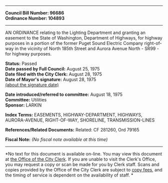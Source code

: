 * * * * *  
  
**Council Bill Number: [](#h0)[](#h2)96686**   
**Ordinance Number: 104893**  
  
* * * * *  
  
AN ORDINANCE relating to the Lighting Department and granting an easement to the State of Washington, Department of Highways, for highway purposes in a portion of the former Puget Sound Electric Company right-of-way in the vicinity of North 185th Street and Aurora Avenue North - SR99 - for highway purposes.  
  
**Status:** Passed   
**Date passed by Full Council:** August 25, 1975   
**Date filed with the City Clerk:** August 28, 1975   
**Date of Mayor's signature:** August 28, 1975   
[(about the signature date)](/~public/approvaldate.htm)   
  
  
**Date introduced/referred to committee:** August 18, 1975   
**Committee:** Utilities   
**Sponsor:** LARKIN   
  
**Index Terms:** EASEMENTS, HIGHWAY-DEPARTMENT, HIGHWAYS, AURORA-AVENUE, RIGHT-OF-WAY, SHORELINE, TRANSMISSION-LINES  
  
**References/Related Documents:** Related: CF 281260, Ord 79165  
  
**Fiscal Note:** *(No fiscal note available at this time)*  
  
* * * * *  
  
*No text for this document is available on-line. You may view this document at [the Office of the City Clerk](http://www.seattle.gov/leg/clerk/contactUs.htm). If you are unable to visit the Clerk's Office, you may request a copy or scan be made for you by Clerk staff. Scans and copies provided by the Office of the City Clerk are subject to [copy fees](http://clerk.seattle.gov/~public/clerkfees.htm), and the timing of service is dependent on the availability of staff. *  
  
  
